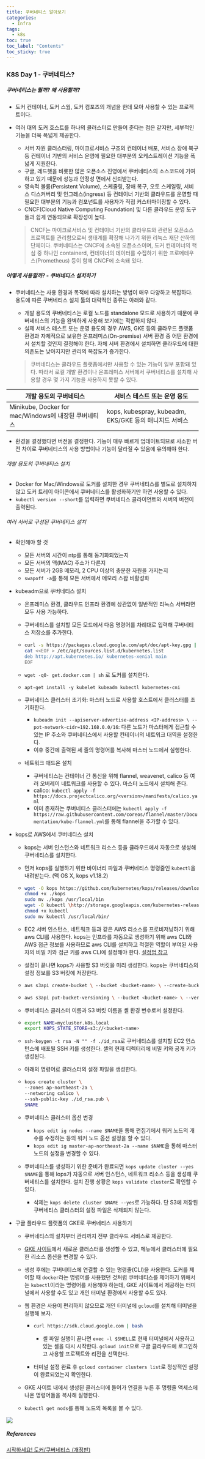 ```yaml
---
title: 쿠버네티스 알아보기
categories:
  - Infra
tags:
  - k8s
toc: true
toc_label: "Contents"
toc_sticky: true
---
```


### K8S Day 1 - 쿠버네티스?

##### 쿠버네티스는 뭘까? 왜 사용할까?

* 도커 컨테이너, 도커 스웜, 도커 컴포즈의 개념을 한데 모아 사용할 수 있는 프로젝트이다.

* 여러 대의 도커 호스트를 하나의 클러스터로 만들어 준다는 점은 같지만, 세부적인 기능을 더욱 폭넓게 제공한다.

  * 서버 자원 클러스터링, 마이크로서비스 구조의 컨테이너 배포, 서비스 장애 복구 등 컨테이너 기반의 서비스 운영에 필요한 대부분의 오케스트레이션 기능을 폭넓게 지원한다.
  * 구글, 레드햇을 비롯한 많은 오픈소스 진영에서 쿠버네티스의 소스코드에 기여하고 있기 때문에 성능과 안정성 면에서 신뢰받는다.
  * 영속적 볼륨(Persistent Volume), 스케줄링, 장애 복구, 오토 스케일링, 서비스 디스커버리 및 인그레스(ingress) 등 컨테이너 기반의 클라우드를 운영할 때 필요한 대부분의 기능과 컴포넌트를 사용자가 직접 커스터마이징할 수 있다.
  * CNCF(Cloud Native Computing Foundation) 및 다른 클라우드 운영 도구들과 쉽게 연동되므로 확장성이 높다.

  > CNCF는 마이크로서비스 및 컨테이너 기반의 클라우드와 관련된 오픈소스 프로젝트를 관리함으로써 생태계를 확장해 나가기 위한 리눅스 재단 산하의 단체이다. 쿠버네티스는 CNCF에 소속된 오픈소스이며, 도커 컨테이너의 핵심 중 하나인 containerd, 컨테이너의 데이터를 수집하기 위한 프로메테우스(Prometheus) 등이 함께 CNCF에 소속돼 있다.

##### 어떻게 사용할까? - 쿠버네티스 설치하기

* 쿠버네티스는 사용 환경과 목적에 따라 설치하는 방법이 매우 다양하고 복잡하다. 용도에 따른 쿠버네티스 설치 툴의 대략적인 종류는 아래와 같다.

  * 개발 용도의 쿠버네티스는 로컬 노드를 standalone 모드로 사용하기 때문에 쿠버네티스의 기능을 완벽하게 사용해 보기에는 적합하지 않다.
  * 실제 서비스 테스트 또는 운영 용도의 경우 AWS, GKE 등의 클라우드 플랫폼 환경과 자체적으로 보유한 온프레미스(On-premise) 서버 환경 중 어떤 환경에서 설치할 것인지 결정해야 한다. 자체 서버 환경에서 설치하면 클라우드에 대한 의존도는 낮아지지만 관리의 복잡도가 증가한다.

  > 쿠버네티스는 클라우드 플랫폼에서만 사용할 수 있는 기능이 일부 포함돼 있다. 따라서 로컬 개발 환경이나 온프레미스 서버에서 쿠버네티스를 설치해 사용할 경우 몇 가지 기능을 사용하지 못할 수 있다.

| 개발 용도의 쿠버네티스                               | 서비스 테스트 또는 운영 용도                           |
| ---------------------------------------------------- | ------------------------------------------------------ |
| Minikube, Docker for mac/Windows에 내장된 쿠버네티스 | kops, kubespray, kubeadm, EKS/GKE 등의 매니지드 서비스 |

* 환경을 결정했다면 버전을 결정한다. 기능이 매우 빠르게 업데이트되므로 사소한 버전 차이로 쿠버네티스의 사용 방법이나 기능이 달라질 수 있음에 유의해야 한다.

###### 개발 용도의 쿠버네티스 설치

* Docker for Mac/Windows로 도커를 설치한 경우 쿠버네티스를 별도로 설치하지 않고 도커 트레이 아이콘에서 쿠버네티스를 활성화하기만 하면 사용할 수 있다.
* `kubectl version --short`를 입력하면 쿠버네티스 클라이언트와 서버의 버전이 출력된다.

###### 여러 서버로 구성된 쿠버네티스 설치

* 확인해야 할 것

  * 모든 서버의 시간이 ntp를 통해 동기화되었는지
  * 모든 서버의 맥(MAC) 주소가 다른지
  * 모든 서버가 2GB 메모리, 2 CPU 이상의 충분한 자원을 가지는지
  * `swapoff -a`를 통해 모든 서버에서 메모리 스왑 비활성화

* kubeadm으로 쿠버네티스 설치

  * 온프레미스 환경, 클라우드 인프라 환경에 상관없이 일반적인 리눅스 서버라면 모두 사용 가능하다.
  * 쿠버네티스를 설치할 모든 모드에서 다음 명령어를 차례대로 입력해 쿠버네티스 저장소를 추가한다.

  * ```bash
    curl -s https://packages.cloud.google.com/apt/doc/apt-key.gpg | apt-key add -
    cat <<EOF > /etc/apt/sources.list.d/kubernetes.list
    deb http://apt.kubernetes.io/ kubernetes-xenial main
    EOF
    ```

  * `wget -q0- get.docker.com | sh` 로 도커를 설치한다.

  * `apt-get install -y kubelet kubeadm kubectl kubernetes-cni`

  * 쿠버네티스 클러스터 초기화: 마스터 노드로 사용할 호스트에서 클러스터를 초기화한다.

    * `kubeadm init --apiserver-advertise-address <IP-address> \ --pot-network-cidr=192.168.0.0/16`: 다른 노드가 마스터에게 접근할 수 있는 IP 주소와 쿠버네티스에서 사용할 컨테이너의 네트워크 대역을 설정한다.
    * 이후 중간에 출력된 세 줄의 명령어를 복사해 마스터 노드에서 실행한다.

  * 네트워크 애드온 설치

    * 쿠버네티스는 컨테이너 간 통신을 위해 flannel, weavenet, calico 등 여러 오버레이 네트워크를 사용할 수 있다. 마스터 노드에서 설치해 준다.
    * calico: `kubectl apply -f https://docs.projectcalico.org/<version>/manifests/calico.yaml`
    * 이미 존재하는 쿠버네티스 클러스터에는 `kubectl apply -f https://raw.githubusercontent.com/coreos/flannel/master/Documentation/kube-flannel.yml`를 통해 flannel을 추가할 수 있다.

* kops로 AWS에서 쿠버네티스 설치

  * kops는 서버 인스턴스와 네트워크 리소스 등을 클라우드에서 자동으로 생성해 쿠버네티스를 설치한다. 

  * 먼저 kops를 실행하기 위한 바이너리 파일과 쿠버네티스 명령줄인 `kubectl`을 내려받는다. (맥 OS X, kops v1.18.2)

  * ```bash
    wget -O kops https://github.com/kubernetes/kops/releases/download/v1.18.2/kops-darwin-amd64
    chmod +x ./kops
    sudo mv ./kops /usr/local/bin
    wget -O kubectl \http://storage.googleapis.com/kubernetes-release/release/v1.18.2/bin/darwin/amd64/kubectl
    chmod +x kubectl
    sudo mv kubectl /usr/local/bin/
    ```

  * EC2 서버 인스턴스, 네트워크 등과 같은 AWS 리소스를 프로비저닝하기 위해 aws CLI를 사용한다. kops는 인프라를 자동으로 생성하기 위해 aws CLI와 AWS 접근 정보를 사용하므로 aws CLI를 설치하고 적절한 역할이 부여된 사용자의 비밀 키와 접근 키를 aws CLI에 설정해야 한다. [설정법 참고](https://blog.naver.com/alice_k106/221342005691)

  * 설정이 끝나면 kops가 사용할 S3 버킷을 미리 생성한다. kops는 쿠버네티스의 설정 정보를 S3 버킷에 저장한다.

  * ```bash
    aws s3api create-bucket \ --bucket <bucket-name> \ --create-bucket-configuration LocationConstratint=ap-northeast-2
    ```

  * ```bash
    aws s3api put-bucket-versioning \ --bucket <bucket-name> \ --versioning-configuration Status=Enabled
    ```

  * 쿠버네티스 클러스터 이름과 S3 버킷 이름을 셸 환경 변수로서 설정한다.

  * ```bash
    export NAME=mycluster.k8s.local
    export KOPS_STATE_STORE=s3://<bucket-name>
    ```

  * `ssh-keygen -t rsa -N "" -f ./id_rsa`로 쿠버네티스를 설치할 EC2 인스턴스에 배포될 SSH 키를 생성한다. 셸의 현재 디렉터리에 비밀 키와 공개 키가 생성된다.

  * 아래의 명령어로 클러스터의 설정 파일을 생성한다. 

  * ```bash
    kops create cluster \
    --zones ap-northeast-2a \
    --networing calico \
    --ssh-public-key ./id_rsa.pub \
    $NAME
    ```

  * 쿠버네티스 클러스터 옵션 번경

    * `kops edit ig nodes --name $NAME`을 통해 편집기에서 워커 노드의 개수를 수정하는 등의 워커 노드 옵션 설정을 할 수 있다. 
    * `kops edit ig master-ap-northeast-2a --name $NAME`을 통해 마스터 노드의 설정을 변경할 수 있다.

  * 쿠버네티스를 생성하기 위한 준비가 완료되면 `kops update cluster --yes $NAME`을 통해 lops가 자동으로 서버 인스턴스, 네트워크 리소스 등을 생성해 쿠버네티스를 설치한다. 설치 진행 상황은 `kops validate cluster`로 확인할 수 있다.

    * 삭제는 `kops delete cluster $NAME --yes`로 가능하다. 단 S3에 저장된 쿠버네티스 클러스터의 설정 파일은 삭제되지 않는다.

* 구글 플라우드 플랫폼의 GKE로 쿠버네티스 사용하기

  * 쿠버네티스의 설치부터 관리까지 전부 클라우드 서비스로 제공한다.

  * [GKE 사이트](console.cloud.google.com/kubernetes)에서 새로운 클러스터를 생성할 수 있고, 메뉴에서 클러스터에 필요한 리소스 옵션을 변경할 수 있다.

  * 생성 후에는 쿠버네티스에 연결할 수 있는 명령줄(CLI)을 사용한다. 도커를 제어할 때 `docker`라는 명령어를 사용했던 것처럼 쿠버네티스를 제어하기 위해서는 `kubectl`이라는 명령어를 사용해야 하는데, GKE 사이트에서 제공하는 터미널에서 사용할 수도 있고 개인 터미널 환경에서 사용할 수도 있다.

  * 웹 환경은 사용이 편리하지 않으므로 개인 터미널에 `gcloud`를 설치해 터미널을 실행해 보자.

    * ```bash
      curl https://sdk.cloud.google.com | bash
      ```

      * 셸 파일 실행이 끝나면 `exec -l $SHELL`로 현재 터미널에서 사용하고 있는 셸을 다시 시작한다. `gcloud init`으로 구글 클라우드에 로그인하고 사용할 프로젝트와 리전을 선택한다. 

    * 터미널 설정 완료 후 `gcloud container clusters list`로 정상적인 설정이 완료되었는지 확인한다.

  * GKE 사이트 내에서 생성된 클러스터에 들어가 연결을 누른 후 명령줄 액세스에 나온 명령어들을 복사해 실행한다.

  * `kubectl get nods`를 통해 노드의 목록을 볼 수 있다.

![](https://user-images.githubusercontent.com/55083845/105454071-a8c8a800-5cc4-11eb-8c1f-6d82dc5945b2.png)



##### References

[시작하세요! 도커/쿠버네티스 (개정판)](https://wikibook.co.kr/docker-kube-rev/)

